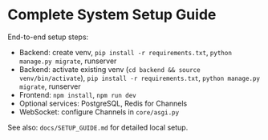 # Complete System Setup Guide

End-to-end setup steps:
- Backend: create venv, `pip install -r requirements.txt`, `python manage.py migrate`, runserver
 - Backend: activate existing venv (`cd backend && source venv/bin/activate`), `pip install -r requirements.txt`, `python manage.py migrate`, runserver
- Frontend: `npm install`, `npm run dev`
- Optional services: PostgreSQL, Redis for Channels
- WebSocket: configure Channels in `core/asgi.py`

See also: `docs/SETUP_GUIDE.md` for detailed local setup.
